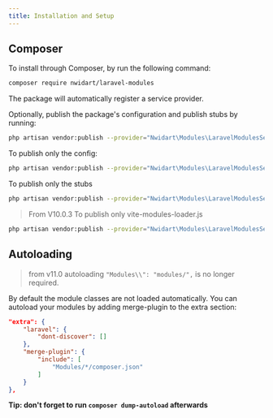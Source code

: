 ```yaml
---
title: Installation and Setup
---
```


## Composer

To install through Composer, by run the following command:

```bash
composer require nwidart/laravel-modules
```

The package will automatically register a service provider.

Optionally, publish the package's configuration and publish stubs by running:

```bash
php artisan vendor:publish --provider="Nwidart\Modules\LaravelModulesServiceProvider"
```

To publish only the config:

```bash
php artisan vendor:publish --provider="Nwidart\Modules\LaravelModulesServiceProvider" --tag="config"
```

To publish only the stubs

```bash
php artisan vendor:publish --provider="Nwidart\Modules\LaravelModulesServiceProvider" --tag="stubs"
```

>From V10.0.3
To publish only vite-modules-loader.js

```bash
php artisan vendor:publish --provider="Nwidart\Modules\LaravelModulesServiceProvider" --tag="vite"
```

## Autoloading

> from v11.0 autoloading `"Modules\\": "modules/",` is no longer required.

By default the module classes are not loaded automatically. You can autoload your modules by adding merge-plugin to the extra section:

```json
"extra": {
    "laravel": {
        "dont-discover": []
    },
    "merge-plugin": {
        "include": [
            "Modules/*/composer.json"
        ]
    }
},
```

**Tip: don't forget to run `composer dump-autoload` afterwards**
